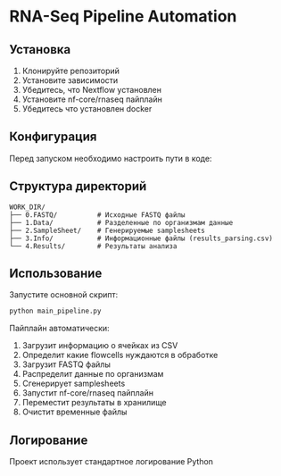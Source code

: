 # RNA-Seq Pipeline Automation

## Установка

1. Клонируйте репозиторий
2. Установите зависимости
3. Убедитесь, что Nextflow установлен
4. Установите nf-core/rnaseq пайплайн
5. Убедитесь что установлен docker 

## Конфигурация

Перед запуском необходимо настроить пути в коде:

## Структура директорий

```
WORK_DIR/
├── 0.FASTQ/          # Исходные FASTQ файлы
├── 1.Data/           # Разделенные по организмам данные
├── 2.SampleSheet/    # Генерируемые samplesheets
├── 3.Info/           # Информационные файлы (results_parsing.csv)
└── 4.Results/        # Результаты анализа
```

## Использование

Запустите основной скрипт:

```bash
python main_pipeline.py
```

Пайплайн автоматически:
1. Загрузит информацию о ячейках из CSV
2. Определит какие flowcells нуждаются в обработке
3. Загрузит FASTQ файлы
4. Распределит данные по организмам
5. Сгенерирует samplesheets
6. Запустит nf-core/rnaseq пайплайн
7. Переместит результаты в хранилище
8. Очистит временные файлы

## Логирование

Проект использует стандартное логирование Python
